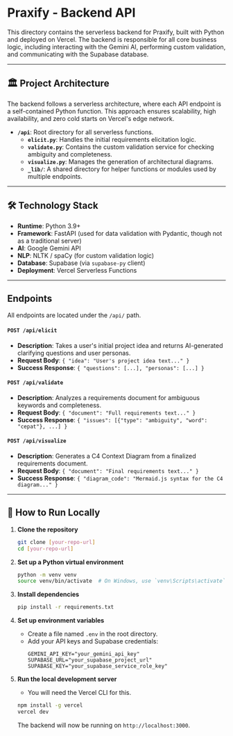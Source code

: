 # Praxify - Backend API

This directory contains the serverless backend for Praxify, built with Python and deployed on Vercel. The backend is responsible for all core business logic, including interacting with the Gemini AI, performing custom validation, and communicating with the Supabase database.

---

## 🏛️ Project Architecture

The backend follows a serverless architecture, where each API endpoint is a self-contained Python function. This approach ensures scalability, high availability, and zero cold starts on Vercel's edge network.

- **`/api`**: Root directory for all serverless functions.
  - **`elicit.py`**: Handles the initial requirements elicitation logic.
  - **`validate.py`**: Contains the custom validation service for checking ambiguity and completeness.
  - **`visualize.py`**: Manages the generation of architectural diagrams.
  - **`_lib/`**: A shared directory for helper functions or modules used by multiple endpoints.

---

## 🛠️ Technology Stack

- **Runtime**: Python 3.9+
- **Framework**: FastAPI (used for data validation with Pydantic, though not as a traditional server)
- **AI**: Google Gemini API
- **NLP**: NLTK / spaCy (for custom validation logic)
- **Database**: Supabase (via `supabase-py` client)
- **Deployment**: Vercel Serverless Functions

---

## Endpoints

All endpoints are located under the `/api/` path.

#### `POST /api/elicit`
- **Description**: Takes a user's initial project idea and returns AI-generated clarifying questions and user personas.
- **Request Body**: `{ "idea": "User's project idea text..." }`
- **Success Response**: `{ "questions": [...], "personas": [...] }`

#### `POST /api/validate`
- **Description**: Analyzes a requirements document for ambiguous keywords and completeness.
- **Request Body**: `{ "document": "Full requirements text..." }`
- **Success Response**: `{ "issues": [{"type": "ambiguity", "word": "cepat"}, ...] }`

#### `POST /api/visualize`
- **Description**: Generates a C4 Context Diagram from a finalized requirements document.
- **Request Body**: `{ "document": "Final requirements text..." }`
- **Success Response**: `{ "diagram_code": "Mermaid.js syntax for the C4 diagram..." }`

---

## 🚀 How to Run Locally

1.  **Clone the repository**
    ```bash
    git clone [your-repo-url]
    cd [your-repo-url]
    ```

2.  **Set up a Python virtual environment**
    ```bash
    python -m venv venv
    source venv/bin/activate  # On Windows, use `venv\Scripts\activate`
    ```

3.  **Install dependencies**
    ```bash
    pip install -r requirements.txt
    ```

4.  **Set up environment variables**
    - Create a file named `.env` in the root directory.
    - Add your API keys and Supabase credentials:
      ```
      GEMINI_API_KEY="your_gemini_api_key"
      SUPABASE_URL="your_supabase_project_url"
      SUPABASE_KEY="your_supabase_service_role_key"
      ```

5.  **Run the local development server**
    - You will need the Vercel CLI for this.
    ```bash
    npm install -g vercel
    vercel dev
    ```
    The backend will now be running on `http://localhost:3000`.
